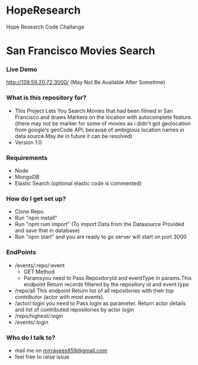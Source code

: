 # HopeResearch
Hope Research Code Challange

# San Francisco Movies Search

### Live Demo 
   http://139.59.20.72:3000/ (May Not Be Available After Sometime)
   
### What is this repository for? ###

* This Project Lets You Search Movies that had been filmed in San Francisco and draws Markers on the location with autocomplete feature.(there may not be marker for some of movies as i didn't got geolocation from google's geoCode API; because of ambigious location names in data source.May be in future it can be resolved)
* Version 1.0   

### Requirements ###

 * Node
 * MongoDB
 * Elastic Search (optional elastic code is commented)
 
### How do I get set up? ###

* Clone Repo.
* Run "npm install" 
* Run "npm rum import" (To import Data from the Datasource Provided and save that in database)
* Run "npm start" and you are ready to go server will start on port 3000


      
### EndPoints
  *   /events/:repo/:event
      * GET Method
      * Paramsyou need to Pass RepositoryId and eventType in params.This endpoint Return records filtered by the repository id and event type 
  *   /repo/all
      This endpoint Return list of all repositories with their top contributor (actor with most events).
  *   /actor/:login
      you need to Pass login as parameter. Return actor details and list of contributed repositories by actor login
  *   /repo/highest/:login
  *   /events/:login
   


### Who do I talk to? ###

* mail me on mirrayees859@gmail.com
* feel free to raise issue
